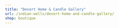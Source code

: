 ```yaml
---
title: "Desert Home & Candle Gallery"
url: /indian-wells/desert-home-and-candle-gallery/
shop: boutique
---
```

